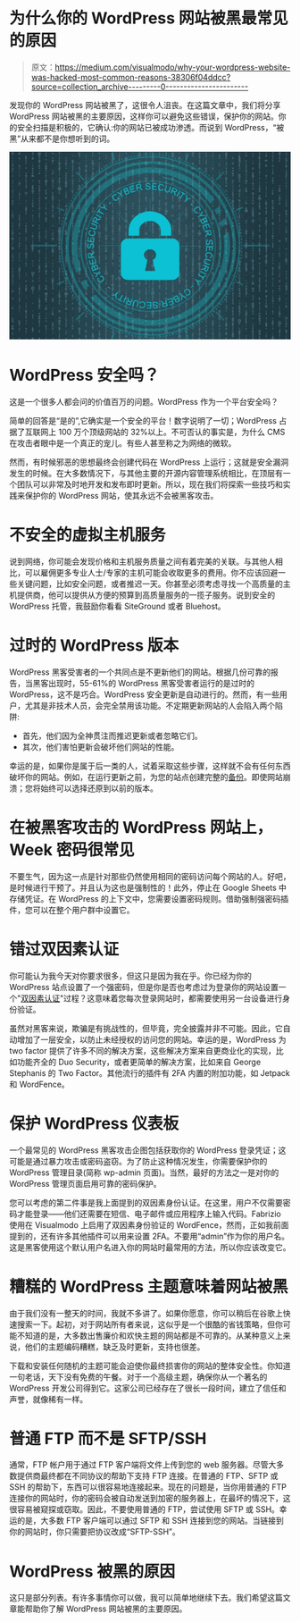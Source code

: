 # 为什么你的 WordPress 网站被黑最常见的原因

> 原文：<https://medium.com/visualmodo/why-your-wordpress-website-was-hacked-most-common-reasons-38306f04ddcc?source=collection_archive---------0----------------------->

发现你的 WordPress 网站被黑了，这很令人沮丧。在这篇文章中，我们将分享 WordPress 网站被黑的主要原因，这样你可以避免这些错误，保护你的网站。你的安全扫描是积极的，它确认:你的网站已被成功渗透。而说到 WordPress，“被黑”从来都不是你想听到的词。

![](img/37faa783e021452281e0054688a0d9b9.png)

# WordPress 安全吗？

这是一个很多人都会问的价值百万的问题。WordPress 作为一个平台安全吗？

简单的回答是“是的”,它确实是一个安全的平台！数字说明了一切；WordPress 占据了互联网上 100 万个顶级网站的 32%以上。不可否认的事实是，为什么 CMS 在攻击者眼中是一个真正的宠儿。有些人甚至称之为网络的微软。

然而，有时候邪恶的思想最终会创建代码在 WordPress 上运行；这就是安全漏洞发生的时候。在大多数情况下，与其他主要的开源内容管理系统相比，在顶层有一个团队可以非常及时地开发和发布即时更新。所以，现在我们将探索一些技巧和实践来保护你的 WordPress 网站，使其永远不会被黑客攻击。

# 不安全的虚拟主机服务

说到网络，你可能会发现价格和主机服务质量之间有着完美的关联。与其他人相比，可以雇佣更多专业人士/专家的主机可能会收取更多的费用。你不应该回避一些关键问题，比如安全问题，或者推迟一天。你甚至必须考虑寻找一个高质量的主机提供商，他可以提供从方便的预算到高质量服务的一揽子服务。说到安全的 WordPress 托管，我鼓励你看看 SiteGround 或者 Bluehost。

# 过时的 WordPress 版本

WordPress 黑客受害者的一个共同点是不更新他们的网站。根据几份可靠的报告，当黑客出现时，55-61%的 WordPress 黑客受害者运行的是过时的 WordPress，这不是巧合。WordPress 安全更新是自动进行的。然而，有一些用户，尤其是非技术人员，会完全禁用该功能。不定期更新网站的人会陷入两个陷阱:

*   首先，他们因为全神贯注而推迟更新或者忽略它们。
*   其次，他们害怕更新会破坏他们网站的性能。

幸运的是，如果你是属于后一类的人，试着采取这些步骤，这样就不会有任何东西破坏你的网站。例如，在运行更新之前，为您的站点创建完整的[备份](https://visualmodo.com/best-wordpress-backup-plugins/)。即使网站崩溃；您将始终可以选择还原到以前的版本。

# 在被黑客攻击的 WordPress 网站上，Week 密码很常见

不要生气，因为这一点是针对那些仍然使用相同的密码访问每个网站的人。好吧，是时候进行干预了。并且认为这也是强制性的！此外，停止在 Google Sheets 中存储凭证。在 WordPress 的上下文中，您需要设置密码规则。借助强制强密码插件，您可以在整个用户群中设置它。

# 错过双因素认证

你可能认为我今天对你要求很多，但这只是因为我在乎。你已经为你的 WordPress 站点设置了一个强密码，但是你是否也考虑过为登录你的网站设置一个"[双因素认证](https://visualmodo.com/wordpress-two-factor-authentication-usage-guide/)"过程？这意味着您每次登录网站时，都需要使用另一台设备进行身份验证。

虽然对黑客来说，欺骗是有挑战性的，但毕竟，完全披露并非不可能。因此，它自动增加了一层安全，以防止未经授权的访问您的网站。幸运的是，WordPress 为 two factor 提供了许多不同的解决方案，这些解决方案来自更商业化的实现，比如功能齐全的 Duo Security，或者更简单的解决方案，比如来自 George Stephanis 的 Two Factor。其他流行的插件有 2FA 内置的附加功能，如 Jetpack 和 WordFence。

# 保护 WordPress 仪表板

一个最常见的 WordPress 黑客攻击企图包括获取你的 WordPress 登录凭证；这可能是通过暴力攻击或密码盗窃。为了防止这种情况发生，你需要保护你的 WordPress 管理目录(简称 wp-admin 页面)。当然，最好的方法之一是对你的 WordPress 管理页面启用可靠的密码保护。

您可以考虑的第二件事是我上面提到的双因素身份认证。在这里，用户不仅需要密码才能登录——他们还需要在短信、电子邮件或应用程序上输入代码。Fabrizio 使用在 Visualmodo 上启用了双因素身份验证的 WordFence，然而，正如我前面提到的，还有许多其他插件可以用来设置 2FA。不要用“admin”作为你的用户名。这是黑客使用这个默认用户名进入你的网站时最常用的方法，所以你应该改变它。

# 糟糕的 WordPress 主题意味着网站被黑

由于我们没有一整天的时间，我就不多讲了。如果你愿意，你可以稍后在谷歌上快速搜索一下。起初，对于网站所有者来说，这似乎是一个很酷的省钱策略，但你可能不知道的是，大多数出售廉价和欢快主题的网站都是不可靠的。从某种意义上来说，他们的主题编码糟糕，缺乏及时更新，支持也很差。

下载和安装任何随机的主题可能会迫使你最终损害你的网站的整体安全性。你知道一句老话，天下没有免费的午餐。对于一个高级主题，确保你从一个著名的 WordPress 开发公司得到它。这家公司已经存在了很长一段时间，建立了信任和声誉，就像稀有一样。

# 普通 FTP 而不是 SFTP/SSH

通常，FTP 帐户用于通过 FTP 客户端将文件上传到您的 web 服务器。尽管大多数提供商最终都在不同协议的帮助下支持 FTP 连接。在普通的 FTP、SFTP 或 SSH 的帮助下，东西可以很容易地连接起来。现在的问题是，当你用普通的 FTP 连接你的网站时，你的密码会被自动发送到加密的服务器上，在最坏的情况下，这很容易被窥探或窃取。因此，不要使用普通的 FTP，尝试使用 SFTP 或 SSH。幸运的是，大多数 FTP 客户端可以通过 SFTP 和 SSH 连接到您的网站。当链接到你的网站时，你只需要把协议改成“SFTP-SSH”。

# WordPress 被黑的原因

这只是部分列表。有许多事情你可以做，我可以简单地继续下去。我们希望这篇文章能帮助你了解 WordPress 网站被黑的主要原因。